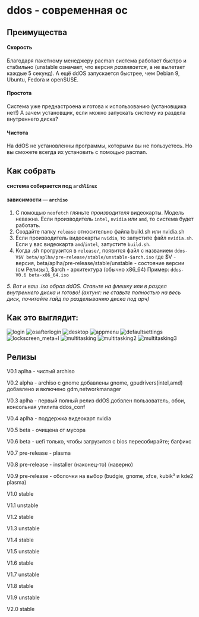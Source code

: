 # ddos - современная ос
<!-- preimushestva list -->
## Преимущества
#### Скорость
Благодаря пакетному менеджеру pacman система работает быстро и стабильно (unstable означает, что версия *развивается*, а не вылетает каждые 5 секунд). 
А ещё ddOS запускается быстрее, чем Debian 9, Ubuntu, Fedora и openSUSE.
#### Простота
Система уже преднастроена и готова к использованию (установщика нет!)
А зачем установщик, если можно запускать систему из раздела внутреннего диска?
#### Чистота
На ddOS не установленны программы, которыми вы не пользуетесь.
Но вы сможете всегда их установить с помощью pacman.
## Как собрать
#### система собирается под ``archlinux``
#### зависимости — ``archiso``
1. С помощью ``neofetch`` гляньте *производителя* видеокарты. Модель неважна. Если производитель ``intel``, ``nvidia`` или ``amd``, то система будет работать.
2. Создайте папку ``release`` относительно файла build.sh или nvidia.sh
3. Если производитель видеокарты ``nvidia``, то запустите файл ``nvidia.sh``.
Если у вас видеокарта ``amd``/``intel``, запустите  ``build.sh``.
4. Когда .sh прогрузится в ``release/``, появится файл c названием ``ddos-V$V beta/aplha/pre-release/stable/unstable-$arch.iso``
где $V - версия, beta/aplha/pre-release/stable/unstable - состояние версии (см Релизы ), $arch - архитектура (обычно x86_64)
Пример:
``
ddos-V0.6 beta-x86_64.iso
``

*5. Вот и ваш .iso образ ddOS. Ставьте на флешку или в раздел внутреннего диска и готово!*
*(ахтунг: не ставьте полностью на весь диск, почитайте гайд по разделыванию диска под арч)*
## Как это выглядит:
![login](https://user-images.githubusercontent.com/61107330/147656439-af642cd4-c505-4279-b5b5-6f101dea0d27.png)
![osafterlogin](https://user-images.githubusercontent.com/61107330/147656499-63ef6e9e-9fc1-408f-aecf-50d55a5405fb.png)
![desktop](https://user-images.githubusercontent.com/61107330/147656541-c123457f-3b72-4667-b753-a13ce6f023ac.png)
![appmenu](https://user-images.githubusercontent.com/61107330/147390074-6befb1e9-98e3-4667-969c-f9eb90534fe1.png)
![defaultsettings](https://user-images.githubusercontent.com/61107330/147656585-989ef5ea-6b6a-4f64-a22a-f892ea78cfa8.png)
![lockscreen_meta+l](https://user-images.githubusercontent.com/61107330/147390119-abe920ac-1c38-4368-9947-464ac0792771.png)
![multitasking](https://user-images.githubusercontent.com/61107330/147656815-61999bd4-4389-45e6-ac98-87d66cb21bde.png)
![multitasking2](https://user-images.githubusercontent.com/61107330/147390514-55986025-d1f3-45c7-a91d-dd7a659e59fc.png)
![multitasking3](https://user-images.githubusercontent.com/61107330/147390093-6ea7d82b-367b-4da5-b4ca-b1261cb966fd.png)
## Релизы
V0.1 aplha - чистый archiso

V0.2 alpha - archiso с gnome
добавлены gnome, gpudrivers(intel,amd)
добавлено и включено gdm,networkmanager

V0.3 aplha - первый полный релиз ddOS
добвлен пользователь, обои, консольная утилита ddos_conf

V0.4 aplha - поддержка видеокарт nvidia

V0.5 beta - очищена от мусора

V0.6 beta - uefi только, чтобы загрузится с bios пересобирайте; багфикс

V0.7 pre-release - plasma

V0.8 pre-release - installer (наконец-то) (наверно)

V0.9 pre-release - оболочки на выбор (budgie, gnome, xfce, kubik³ и kde2 plasma)

V1.0 stable

V1.1 unstable

V1.2 stable

V1.3 unstable

V1.4 stable

V1.5 unstable

V1.6 stable

V1.7 unstable

V1.8 stable

V1.9 unstable

V2.0 stable
